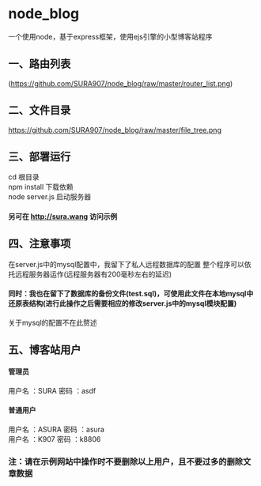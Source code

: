 # node_blog

一个使用node，基于express框架，使用ejs引擎的小型博客站程序

## 一、路由列表

(https://github.com/SURA907/node_blog/raw/master/router_list.png)

## 二、文件目录

https://github.com/SURA907/node_blog/raw/master/file_tree.png

## 三、部署运行
 cd 根目录<br>
 npm install        下载依赖<br>
 node server.js     启动服务器<br>

 #### 另可在 http://sura.wang 访问示例

## 四、注意事项
 在server.js中的mysql配置中，我留下了私人远程数据库的配置
 整个程序可以依托远程服务器运作(远程服务器有200毫秒左右的延迟)
 #### 同时：我也在留下了数据库的备份文件(test.sql)，可使用此文件在本地mysql中还原表结构(进行此操作之后需要相应的修改server.js中的mysql模块配置)
 关于mysql的配置不在此赘述

## 五、博客站用户
 #### 管理员
 用户名 ：SURA     密码 ：asdf
 #### 普通用户
 用户名 ：ASURA    密码 ：asura<br>
 用户名 ：K907     密码 ：k8806

### 注：请在示例网站中操作时不要删除以上用户，且不要过多的删除文章数据